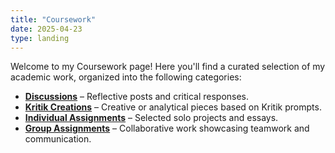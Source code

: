 ```yaml
---
title: "Coursework"
date: 2025-04-23
type: landing
---
```


Welcome to my Coursework page! Here you'll find a curated selection of my academic work, organized into the following categories:

- **[Discussions](/coursework/discussions/)** – Reflective posts and critical responses.
- **[Kritik Creations](/coursework/kritik-creations/)** – Creative or analytical pieces based on Kritik prompts.
- **[Individual Assignments](/coursework/individual-assignments/)** – Selected solo projects and essays.
- **[Group Assignments](/coursework/group-assignments/)** – Collaborative work showcasing teamwork and communication.
